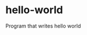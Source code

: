 # hello-world
Program that writes hello world
<script src="https://gist.github.com/jonschlinkert/5854601.js"></script>
